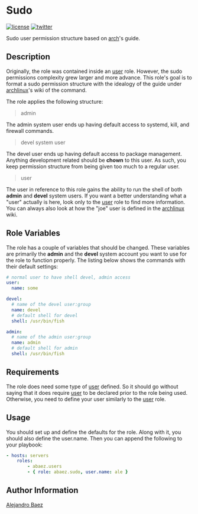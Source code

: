 Sudo
=========
[![license][2i]][2p]
[![twitter][3i]][3p]

Sudo user permission structure based on [arch][4]'s guide.

Description
-----------

Originally, the role was contained inside an [user] role. However, the sudo permissions complexity grew larger and more advance. This role's goal is to format a sudo permission structure with the idealogy of the guide under [archlinux][4]'s wiki of the command.

The role applies the following structure:

> admin

The admin system user ends up having default access to systemd, kill, and firewall commands.

> devel system user

The devel user ends up having default access to package management. Anything development related should be **chown** to this user. As such, you keep permission structure from being given too much to a regular user.

> user

The user in reference to this role gains the ability to run the shell of both **admin** and **devel** system users. If you want a better understanding what a "user" actually is here, look only to the [user] role to find more information. You can always also look at how the "joe" user is defined in the [archlinux][4] wiki.

Role Variables
--------------

The role has a couple of variables that should be changed. These variables are primarily the **admin** and the **devel** system account you want to use for the role to function properly. The listing below shows the commands with their default settings:

``` yaml
# normal user to have shell devel, admin access
user:
  name: some

devel:
  # name of the devel user:group
  name: devel
  # default shell for devel
  shell: /usr/bin/fish

admin:
  # name of the admin user:group
  name: admin
  # default shell for admin
  shell: /usr/bin/fish
```


Requirements
------------

The role does need some type of [user] defined. So it should go without saying that it does require [user] to be declared prior to the role being used. Otherwise, you need to define your user similarly to the [user] role.

Usage
-----

You should set up and define the defaults for the role. Along with it, you should also define the user.name. Then you can append the following to your playbook:

``` yaml
- hosts: servers
    roles:
        - abaez.users
        - { role: abaez.sudo, user.name: ale }
```

Author Information
------------------

[Alejandro Baez][1]

[1]: https://keybase.io/baez
[2i]: https://img.shields.io/badge/license-BSD_2-green.svg
[2p]: ./LICENSE
[3i]: https://img.shields.io/badge/twitter-a_baez-blue.svg
[3p]: https://twitter.com/a_baez
[4]: https://wiki.archlinux.org/index.php/Sudo#Sudoers_default_file_permissions


[user]: https://bitbucket.org/a_baez/ansible-role-users
